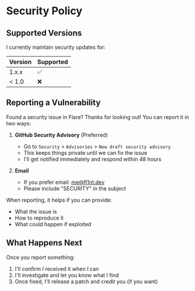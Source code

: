 # Security Policy

## Supported Versions

I currently maintain security updates for:

| Version | Supported          |
| ------- | ------------------ |
| 1.x.x   | :white_check_mark: |
| < 1.0   | :x:                |

## Reporting a Vulnerability

Found a security issue in Flare? Thanks for looking out! You can report it in two ways:

1. **GitHub Security Advisory** (Preferred)

   - Go to `Security` > `Advisories` > `New draft security advisory`
   - This keeps things private until we can fix the issue
   - I'll get notified immediately and respond within 48 hours

2. **Email**
   - If you prefer email: me@fl1nt.dev
   - Please include "SECURITY" in the subject

When reporting, it helps if you can provide:

- What the issue is
- How to reproduce it
- What could happen if exploited

## What Happens Next

Once you report something:

1. I'll confirm I received it when I can
2. I'll investigate and let you know what I find
3. Once fixed, I'll release a patch and credit you (if you want)
